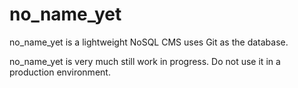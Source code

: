 # no_name_yet

no_name_yet is a lightweight NoSQL CMS uses Git as the database.

no_name_yet is very much still work in progress. Do not use it in a production environment.
